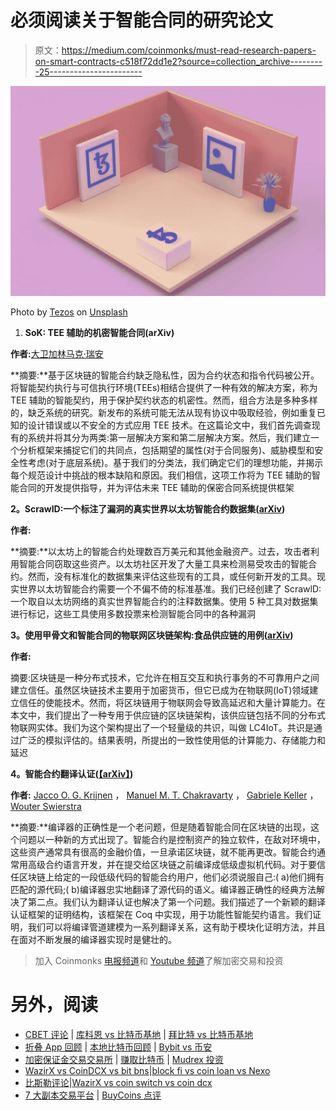 # 必须阅读关于智能合同的研究论文

> 原文：<https://medium.com/coinmonks/must-read-research-papers-on-smart-contracts-c518f72dd1e2?source=collection_archive---------25----------------------->

![](img/de58df7b7b7917110176dfab41221ffe.png)

Photo by [Tezos](https://unsplash.com/@tezos?utm_source=unsplash&utm_medium=referral&utm_content=creditCopyText) on [Unsplash](https://unsplash.com/s/photos/smart-contracts?utm_source=unsplash&utm_medium=referral&utm_content=creditCopyText)

1.  **SoK: TEE 辅助的机密智能合同(arXiv)**

**作者:**[大卫加林](https://arxiv.org/search/?searchtype=author&query=Galindo%2C+D)[马克·瑞安](https://arxiv.org/search/?searchtype=author&query=Ryan%2C+M)

**摘要:**基于区块链的智能合约缺乏隐私性，因为合约状态和指令代码被公开。将智能契约执行与可信执行环境(TEEs)相结合提供了一种有效的解决方案，称为 TEE 辅助的智能契约，用于保护契约状态的机密性。然而，组合方法是多种多样的，缺乏系统的研究。新发布的系统可能无法从现有协议中吸取经验，例如重复已知的设计错误或以不安全的方式应用 TEE 技术。在这篇论文中，我们首先调查现有的系统并将其分为两类:第一层解决方案和第二层解决方案。然后，我们建立一个分析框架来捕捉它们的共同点，包括期望的属性(对于合同服务)、威胁模型和安全性考虑(对于底层系统)。基于我们的分类法，我们确定它们的理想功能，并揭示每个规范设计中挑战的根本缺陷和原因。我们相信，这项工作将为 TEE 辅助的智能合同的开发提供指导，并为评估未来 TEE 辅助的保密合同系统提供框架

**2。ScrawlD:一个标注了漏洞的真实世界以太坊智能合约数据集(**[**arXiv**](https://arxiv.org/pdf/2202.11409.pdf)**)**

**作者:**

**摘要:**以太坊上的智能合约处理数百万美元和其他金融资产。过去，攻击者利用智能合同窃取这些资产。以太坊社区开发了大量工具来检测易受攻击的智能合约。然而，没有标准化的数据集来评估这些现有的工具，或任何新开发的工具。现实世界以太坊智能合约需要一个不偏不倚的标准基准。我们已经创建了 ScrawlD:一个取自以太坊网络的真实世界智能合约的注释数据集。使用 5 种工具对数据集进行标记，这些工具使用多数投票来检测智能合同中的各种漏洞

**3。使用甲骨文和智能合同的物联网区块链架构:食品供应链的用例(**[**arXiv**](https://arxiv.org/pdf/2201.11370)**)**

**作者:**

摘要:区块链是一种分布式技术，它允许在相互交互和执行事务的不可靠用户之间建立信任。虽然区块链技术主要用于加密货币，但它已成为在物联网(IoT)领域建立信任的使能技术。然而，将区块链用于物联网会导致高延迟和大量计算能力。在本文中，我们提出了一种专用于供应链的区块链架构，该供应链包括不同的分布式物联网实体。我们为这个架构提出了一个轻量级的共识，叫做 LC4IoT。共识是通过广泛的模拟评估的。结果表明，所提出的一致性使用低的计算能力、存储能力和延迟

**4。智能合约翻译认证(**[**【arXiv】**](https://arxiv.org/pdf/2201.04919.pdf)**)**

**作者:** [Jacco O. G. Krijnen](https://arxiv.org/search/?searchtype=author&query=Krijnen%2C+J+O+G) ， [Manuel M. T. Chakravarty](https://arxiv.org/search/?searchtype=author&query=Chakravarty%2C+M+M+T) ， [Gabriele Keller](https://arxiv.org/search/?searchtype=author&query=Keller%2C+G) ， [Wouter Swierstra](https://arxiv.org/search/?searchtype=author&query=Swierstra%2C+W)

**摘要:**编译器的正确性是一个老问题，但是随着智能合同在区块链的出现，这个问题以一种新的方式出现了。智能合约是控制资产的独立软件，在敌对环境中，这些资产通常具有很高的金融价值，一旦承诺区块链，就不能再更改。智能合约通常用高级合约语言开发，并在提交给区块链之前编译成低级虚拟机代码。对于要信任区块链上给定的一段低级代码的智能合约用户，他们必须说服自己:( a)他们拥有匹配的源代码;( b)编译器忠实地翻译了源代码的语义。编译器正确性的经典方法解决了第二点。我们认为翻译认证也解决了第一个问题。我们描述了一个新颖的翻译认证框架的证明结构，该框架在 Coq 中实现，用于功能性智能契约语言。我们证明，我们可以将编译管道建模为一系列翻译关系，这有助于模块化证明方法，并且在面对不断发展的编译器实现时是健壮的。

> 加入 Coinmonks [电报频道](https://t.me/coincodecap)和 [Youtube 频道](https://www.youtube.com/c/coinmonks/videos)了解加密交易和投资

# 另外，阅读

*   [CBET 评论](https://coincodecap.com/cbet-casino-review) | [库科恩 vs 比特币基地](https://coincodecap.com/kucoin-vs-coinbase) | [拜比特 vs 比特币基地](https://coincodecap.com/bybit-vs-coinbase)
*   [折叠 App 回顾](https://coincodecap.com/fold-app-review) | [本地比特币回顾](/coinmonks/localbitcoins-review-6cc001c6ed56) | [Bybit vs 币安](https://coincodecap.com/bybit-binance-moonxbt)
*   [加密保证金交易交易所](/coinmonks/crypto-margin-trading-exchanges-428b1f7ad108) | [赚取比特币](/coinmonks/earn-bitcoin-6e8bd3c592d9) | [Mudrex 投资](https://coincodecap.com/mudrex-invest-review-the-best-way-to-invest-in-crypto)
*   [WazirX vs CoinDCX vs bit bns](/coinmonks/wazirx-vs-coindcx-vs-bitbns-149f4f19a2f1)|[block fi vs coin loan vs Nexo](/coinmonks/blockfi-vs-coinloan-vs-nexo-cb624635230d)
*   [比斯勒评论](https://coincodecap.com/bitsler-review)|[WazirX vs coin switch vs coin dcx](https://coincodecap.com/wazirx-vs-coinswitch-vs-coindcx)
*   [7 大副本交易平台](https://coincodecap.com/copy-trading-platforms) | [BuyCoins 点评](https://coincodecap.com/buycoins-review)